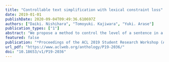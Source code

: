 ```yaml
---
title: "Controllable text simplification with lexical constraint loss"
date: 2019-01-01
publishDate: 2020-09-04T09:49:36.610697Z
authors: ["Daiki. Nishihara", "Tomoyuki. Kajiwara", "Yuki. Arase"]
publication_types: ["1"]
abstract: "We propose a method to control the level of a sentence in a text simplification task. Text simplification is a monolingual translation task translating a complex sentence into a simpler and easier to understand the alternative. In this study, we use the grade level of the US education system as the level of the sentence. Our text simplification method succeeds in translating an input into a specific grade level by considering levels of both sentences and words. Sentence level is considered by adding the target grade level as input. By contrast, the word level is considered by adding weights to the training loss based on words that frequently appear in sentences of the desired grade level. Although existing models that consider only the sentence level may control the syntactic complexity, they tend to generate words beyond the target level. Our approach can control both the lexical and syntactic complexity and achieve an aggressive rewriting. Experiment results indicate that the proposed method improves the metrics of both BLEU and SARI."
featured: false
publication: "*Proceedings of the ACL 2019 Student Research Workshop (ACL 2019 SRW)*"
url_pdf: "https://www.aclweb.org/anthology/P19-2036/"
doi: "10.18653/v1/P19-2036"
---
```


